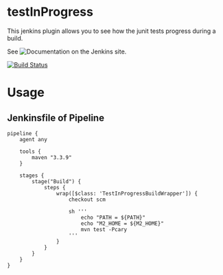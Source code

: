 testInProgress
==============

This jenkins plugin allows you to see how the junit tests progress during a build.

See ![Documentation](https://wiki.jenkins-ci.org/display/JENKINS/Test+In+Progress) on the Jenkins site.

[![Build Status](https://buildhive.cloudbees.com/job/jenkinsci/job/testInProgress-plugin/badge/icon)](https://buildhive.cloudbees.com/job/jenkinsci/job/testInProgress-plugin/)

# Usage

## Jenkinsfile of Pipeline
```
pipeline {
    agent any

    tools {
        maven "3.3.9"
    }

    stages {
        stage("Build") {
            steps {
                wrap([$class: 'TestInProgressBuildWrapper']) {
                    checkout scm

                    sh '''
                        echo "PATH = ${PATH}"
                        echo "M2_HOME = ${M2_HOME}"
                        mvn test -Pcary
                    '''
                }
            }
        }
    }
}

```